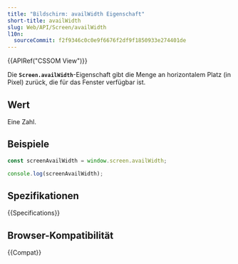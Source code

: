 ```yaml
---
title: "Bildschirm: availWidth Eigenschaft"
short-title: availWidth
slug: Web/API/Screen/availWidth
l10n:
  sourceCommit: f2f9346c0c0e9f6676f2df9f1850933e274401de
---
```


{{APIRef("CSSOM View")}}

Die **`Screen.availWidth`**-Eigenschaft gibt die Menge an horizontalem Platz (in Pixel) zurück, die für das Fenster verfügbar ist.

## Wert

Eine Zahl.

## Beispiele

```js
const screenAvailWidth = window.screen.availWidth;

console.log(screenAvailWidth);
```

## Spezifikationen

{{Specifications}}

## Browser-Kompatibilität

{{Compat}}
